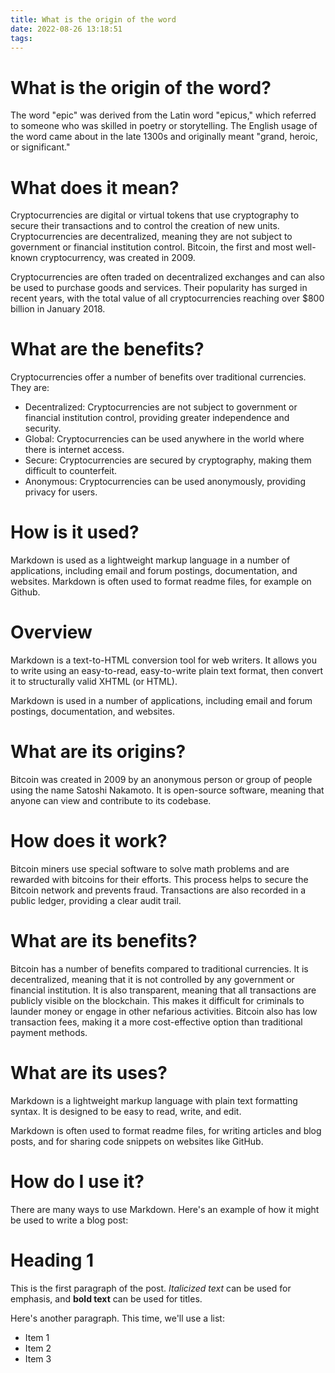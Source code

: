 ```yaml
---
title: What is the origin of the word
date: 2022-08-26 13:18:51
tags:
---
```



#  What is the origin of the word?

The word "epic" was derived from the Latin word "epicus," which referred to someone who was skilled in poetry or storytelling. The English usage of the word came about in the late 1300s and originally meant "grand, heroic, or significant."

#  What does it mean?

Cryptocurrencies are digital or virtual tokens that use cryptography to secure their transactions and to control the creation of new units. Cryptocurrencies are decentralized, meaning they are not subject to government or financial institution control. Bitcoin, the first and most well-known cryptocurrency, was created in 2009.

Cryptocurrencies are often traded on decentralized exchanges and can also be used to purchase goods and services. Their popularity has surged in recent years, with the total value of all cryptocurrencies reaching over $800 billion in January 2018.

# What are the benefits?

Cryptocurrencies offer a number of benefits over traditional currencies. They are:

- Decentralized: Cryptocurrencies are not subject to government or financial institution control, providing greater independence and security.
- Global: Cryptocurrencies can be used anywhere in the world where there is internet access.
- Secure: Cryptocurrencies are secured by cryptography, making them difficult to counterfeit.
- Anonymous: Cryptocurrencies can be used anonymously, providing privacy for users.

#  How is it used?

Markdown is used as a lightweight markup language in a number of applications, including email and forum postings, documentation, and websites. Markdown is often used to format readme files, for example on Github.

# Overview

Markdown is a text-to-HTML conversion tool for web writers. It allows you to write using an easy-to-read, easy-to-write plain text format, then convert it to structurally valid XHTML (or HTML).

Markdown is used in a number of applications, including email and forum postings, documentation, and websites.

#  What are its origins?

Bitcoin was created in 2009 by an anonymous person or group of people using the name Satoshi Nakamoto. It is open-source software, meaning that anyone can view and contribute to its codebase.

# How does it work?

Bitcoin miners use special software to solve math problems and are rewarded with bitcoins for their efforts. This process helps to secure the Bitcoin network and prevents fraud. Transactions are also recorded in a public ledger, providing a clear audit trail.

# What are its benefits?

Bitcoin has a number of benefits compared to traditional currencies. It is decentralized, meaning that it is not controlled by any government or financial institution. It is also transparent, meaning that all transactions are publicly visible on the blockchain. This makes it difficult for criminals to launder money or engage in other nefarious activities. Bitcoin also has low transaction fees, making it a more cost-effective option than traditional payment methods.

#  What are its uses?

Markdown is a lightweight markup language with plain text formatting syntax. It is designed to be easy to read, write, and edit.

Markdown is often used to format readme files, for writing articles and blog posts, and for sharing code snippets on websites like GitHub.

# How do I use it?

There are many ways to use Markdown. Here's an example of how it might be used to write a blog post:

# Heading 1

This is the first paragraph of the post. *Italicized text* can be used for emphasis, and **bold text** can be used for titles. 

Here's another paragraph. This time, we'll use a list:


- Item 1
- Item 2
- Item 3